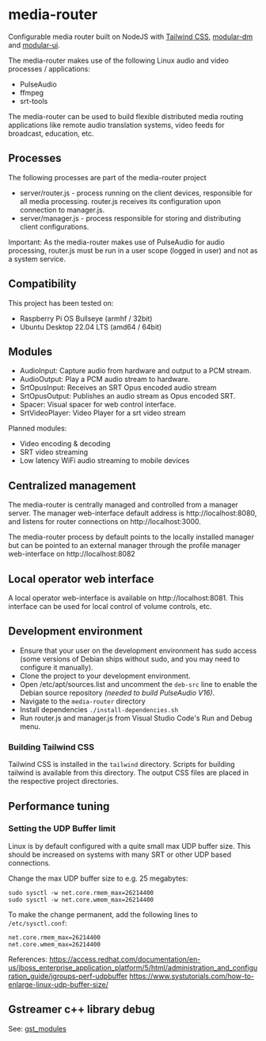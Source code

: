 # media-router
Configurable media router built on NodeJS with [Tailwind CSS](https://tailwindcss.com/), [modular-dm](https://github.com/bccsa/modular-dm) and [modular-ui](https://github.com/bccsa/modular-ui).

The media-router makes use of the following Linux audio and video processes / applications:
* PulseAudio
* ffmpeg
* srt-tools

The media-router can be used to build flexible distributed media routing applications like remote audio translation systems, video feeds for broadcast, education, etc.

## Processes
The following processes are part of the media-router project
* server/router.js - process running on the client devices, responsible for all media processing. router.js receives its configuration upon connection to manager.js.
* server/manager.js - process responsible for storing and distributing client configurations.

Important: As the media-router makes use of PulseAudio for audio processing, router.js must be run in a user scope (logged in user) and not as a system service.

## Compatibility
This project has been tested on:
* Raspberry Pi OS Bullseye (armhf / 32bit)
* Ubuntu Desktop 22.04 LTS (amd64 / 64bit)

## Modules
* AudioInput: Capture audio from hardware and output to a PCM stream.
* AudioOutput: Play a PCM audio stream to hardware.
* SrtOpusInput: Receives an SRT Opus encoded audio stream
* SrtOpusOutput: Publishes an audio stream as Opus encoded SRT. 
* Spacer: Visual spacer for web control interface.
* SrtVideoPlayer: Video Player for a srt video stream

Planned modules:
* Video encoding & decoding
* SRT video streaming
* Low latency WiFi audio streaming to mobile devices

## Centralized management
The media-router is centrally managed and controlled from a manager server. The manager web-interface default address is http://localhost:8080, and listens for router connections on http://localhost:3000.

The media-router process by default points to the locally installed manager but can be pointed to an external manager through the profile manager web-interface on http://localhost:8082

## Local operator web interface
A local operator web-interface is available on http://localhost:8081. This interface can be used for local control of volume controls, etc.

## Development environment
* Ensure that your user on the development environment has sudo access (some versions of Debian ships without sudo, and you may need to configure it manually).
* Clone the project to your development environment.
* Open /etc/apt/sources.list and uncomment the ```deb-src``` line to enable the Debian source repository *(needed to build PulseAudio V16)*.
* Navigate to the ```media-router``` directory
* Install dependencies ```./install-dependencies.sh```
* Run router.js and manager.js from Visual Studio Code's Run and Debug menu.

### Building Tailwind CSS
Tailwind CSS is installed in the ```tailwind``` directory. Scripts for building tailwind is available from this directory. The output CSS files are placed in the respective project directories.

## Performance tuning
### Setting the UDP Buffer limit
Linux is by default configured with a quite small max UDP buffer size. This should be increased on systems with many SRT or other UDP based connections.

Change the max UDP buffer size to e.g. 25 megabytes:
```shell
sudo sysctl -w net.core.rmem_max=26214400
sudo sysctl -w net.core.wmem_max=26214400
```

To make the change permanent, add the following lines to ```/etc/sysctl.conf```:
```shell
net.core.rmem_max=26214400
net.core.wmem_max=26214400
```

References:
https://access.redhat.com/documentation/en-us/jboss_enterprise_application_platform/5/html/administration_and_configuration_guide/jgroups-perf-udpbuffer
https://www.systutorials.com/how-to-enlarge-linux-udp-buffer-size/

## Gstreamer c++ library debug
See: [gst_modules](./server/gst_modules/SrtVideoPlayer/README.md)